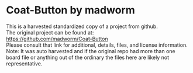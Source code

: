 
# Coat-Button by madworm  
This is a harvested standardized copy of a project from github.  
The original project can be found at:  
https://github.com/madworm/Coat-Button  
Please consult that link for additional, details, files, and license information.  
Note: It was auto harvested and if the original repo had more than one board file or anything out of the ordinary the files here are likely not representative.  
    